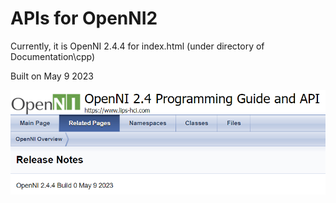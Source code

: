 # APIs for OpenNI2

Currently, it is OpenNI 2.4.4 for index.html (under directory of Documentation\cpp)

Built on May 9 2023

![](<../.gitbook/assets/image (8).png>)
